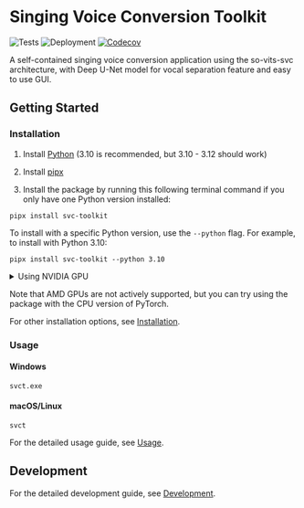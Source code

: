 # Singing Voice Conversion Toolkit

![Tests](https://github.com/jljl1337/svc-toolkit/actions/workflows/tests.yml/badge.svg)
![Deployment](https://github.com/jljl1337/svc-toolkit/actions/workflows/deployments.yml/badge.svg)
[![Codecov](https://codecov.io/gh/jljl1337/svc-toolkit/graph/badge.svg?token=QBM6OLIG00)](https://codecov.io/gh/jljl1337/svc-toolkit)

A self-contained singing voice conversion application using the so-vits-svc architecture, 
with Deep U-Net model for vocal separation feature and easy to use GUI.

## Getting Started

### Installation

1. Install [Python](https://www.python.org/downloads/) (3.10 is recommended, but 3.10 - 3.12 should work)

2. Install [pipx](https://pipx.pypa.io/stable/installation/)

3. Install the package by running this following terminal command if you only have one Python version installed:

```
pipx install svc-toolkit
```

To install with a specific Python version, use the `--python` flag. For example, to install with Python 3.10:

```
pipx install svc-toolkit --python 3.10
```

<details markdown>
<summary>Using NVIDIA GPU</summary>

To use the package with NVIDIA GPU, you need to upgrade the following dependencies:

```
pipx inject svc-toolkit torch==2.1.1 torchaudio==2.1.1 --pip-args="-U" --index-url https://download.pytorch.org/whl/cu121
```

For CUDA version 11.*, you can change the `cu121` to `cu118`. So the command will be:

```
pipx inject svc-toolkit torch==2.1.1 torchaudio==2.1.1 --pip-args="-U" --index-url https://download.pytorch.org/whl/cu118
```

</details>

Note that AMD GPUs are not actively supported, but you can try using the package with the CPU version of PyTorch.

For other installation options, see [Installation](https://jljl1337.github.io/svc-toolkit/installation/).

### Usage

#### Windows

```
svct.exe
```

#### macOS/Linux

```
svct
```

For the detailed usage guide, see [Usage](https://jljl1337.github.io/svc-toolkit/usage/).

## Development

For the detailed development guide, see [Development](https://jljl1337.github.io/svc-toolkit/development/).